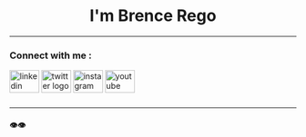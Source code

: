 <h1 align="center">I'm Brence Rego</h1>

---

###
<h3 align="left">Connect with me :</h3>

<!--https://profile-readme-generator.com/-->

<div align="left">
  <a href="https://www.linkedin.com/in/brencerego">
    <img src="https://raw.githubusercontent.com/maurodesouza/profile-readme-generator/master/src/assets/icons/social/linkedin/default.svg" width="52" height="40" alt="linkedin logo" ></a>
  <a href="https://www.x.com/brencerego">
    <img src="https://raw.githubusercontent.com/maurodesouza/profile-readme-generator/master/src/assets/icons/social/twitter/default.svg" width="52" height="40" alt="twitter logo" ></a>
  <a href="https://www.instagram.com/brencerego">
    <img src="https://raw.githubusercontent.com/maurodesouza/profile-readme-generator/master/src/assets/icons/social/instagram/default.svg" width="52" height="40" alt="instagram logo" ></a>
  <a href="https://www.youtube.com/@brencerego">
    <img src="https://raw.githubusercontent.com/maurodesouza/profile-readme-generator/master/src/assets/icons/social/youtube/default.svg" width="52" height="40" alt="youtube logo"  ></a>
</div>

###
---
#### 👁️👁️
